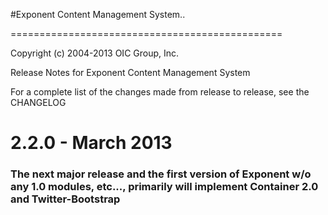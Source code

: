 #Exponent Content Management System..

===============================================

Copyright (c) 2004-2013 OIC Group, Inc.

Release Notes for Exponent Content Management System

For a complete list of the changes made from release to release, see the CHANGELOG

2.2.0 - March 2013
========================
### The next major release and the first version of Exponent w/o any 1.0 modules, etc..., primarily will implement Container 2.0 and Twitter-Bootstrap
